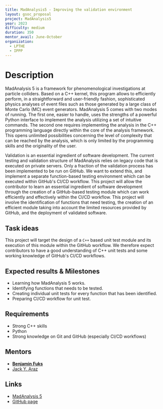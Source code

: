 ```yaml
---
title: MadAnalysis5 - Improving the validation environment
layout: gsoc_proposal
project: MadAnalysis5
year: 2023
difficulty: medium
duration: 350
mentor_avail: June-October
organization:
  - LPTHE
  - IPPP
---
```


# Description

MadAnalysis 5 is a framework for phenomenological investigations at particle
colliders. Based on a C++ kernel, this program allows to efficiently perform, in
a straightforward and user-friendly fashion, sophisticated physics analyses of
event files such as those generated by a large class of Monte Carlo (MC) event
generators. MadAnalysis 5 comes with two modes of running. The first one, easier
to handle, uses the strengths of a powerful Python interface to implement the
analysis utilizing a set of intuitive commands. The second one requires
implementing the analysis in the C++ programming language directly within the
core of the analysis framework. This opens unlimited possibilities concerning
the level of complexity that can be reached by the analysis, which is only
limited by the programming skills and the originality of the user.

Validation is an essential ingredient of software development. The current
testing and validation structure of MadAnalysis relies on legacy code that is
executed on private servers. Only a fraction of the validation process has been
implemented to be run on GitHub. We want to extend this, and implement a
separate function-based testing environment which can be executed within
GitHub's CI/CD workflow. This project will allow the contributor to learn an
essential ingredient of software development through the creation of a
GitHub-based testing module which can work efficiently and effectively within
the CI/CD workflow. This project will involve the identification of functions
that need testing, the creation of an efficient module taking into account the
limited resources provided by GitHub, and the deployment of validated software.

## Task ideas

This project will target the design of a `C++` based unit test module and its
execution of this module within the GitHub workflow. We therefore expect
contributors to have a good understanding of C++ unit tests and some working
knowledge of GitHub's CI/CD workflows.

## Expected results & Milestones

- Learning how MadAnalysis 5 works.
- Identifying functions that needs to be tested.
- Creating individual unit tests for every function that has been identified.
- Preparing CI/CD workflow for unit test.

## Requirements

- Strong C++ skills
- Python
- Strong knowledge on Git and GitHub (especially CI/CD workflows)

## Mentors

- **[Benjamin Fuks](mailto:fuks@lpthe.jussieu.fr)**
- [Jack Y. Araz](mailto:jack.araz@durham.ac.uk)

## Links

- [MadAnalysis 5](http://madanalysis.irmp.ucl.ac.be)
- [GitHub page](https://github.com/MadAnalysis/madanalysis5)
